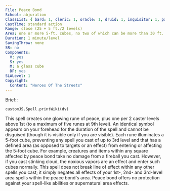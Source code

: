 ```yaml
---
File: Peace Bond
School: abjuration
ClassList: { bard: 1, cleric: 1, oracle: 1, druid: 1, inquisitor: 1, paladin: 1, shaman: 1, sorcerer: 1, wizard: 1, witch: 1 }
CastTime: standard action
Range: close (25 + 5 ft./2 levels)
Area: one or more 5-ft. cubes, no two of which can be more than 30 ft. apart
Duration: 1 minute/level
SavingThrow: none
SR: no
Components:
  V: yes
  S: yes
  M: a glass cube
  DF: yes
SLALevel: 1
Copyright:
  Content: "Heroes Of The Streets"
---
```

Brief:: 

```dataviewjs
customJS.Spell.printWiki(dv)
```

This spell creates one glowing rune of peace, plus one per 2 caster levels above 1st (to a maximum of five runes at 9th level). An identical symbol appears on your forehead  for the duration of the spell and cannot be disguised (though it is visible only if you are visible). Each rune illuminates a 5-foot cube, preventing any spell you cast of up to 3rd level and that has a defined area (as opposed to targets or an effect) from entering or affecting the 5-foot cube. For example, creatures and items within any square affected by peace bond take no damage from a fireball you cast. However, if you cast stinking cloud, the noxious vapors are an effect and enter such cubes normally. This spell does not break line of effect within any other spells you cast; it simply negates all effects of your 1st-, 2nd- and 3rd-level area spells within the peace bond's area. Peace bond offers no protection against your spell-like abilities or supernatural area effects.
